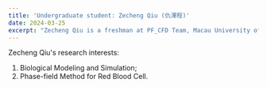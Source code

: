 ```yaml
---
title: 'Undergraduate student: Zecheng Qiu (仇澤程)'
date: 2024-03-25
excerpt: "Zecheng Qiu is a freshman at PF_CFD Team, Macau University of Science and Technology. His research interest is biological modeling and simulation.<br/><img src='/images/QZC.png' width='200px'>"
---
```


Zecheng Qiu's research interests:

1. Biological Modeling and Simulation;
2. Phase-field Method for Red Blood Cell.


